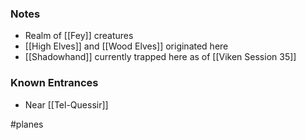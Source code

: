 ### Notes

- Realm of [[Fey]] creatures
- [[High Elves]] and [[Wood Elves]] originated here
- [[Shadowhand]] currently trapped here as of [[Viken Session 35]]

### Known Entrances

- Near [[Tel-Quessir]]

#planes